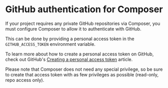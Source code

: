 # GitHub authentication for Composer

If your project requires any private GitHub repositories via Composer, you 
must configure Composer to allow it to authenticate with GitHub.

This can be done by providing a personal access token in the `GITHUB_ACCESS_TOKEN` 
environment variable.

To learn more about how to create a personal access token on GitHub, check out
GitHub's [Creating a personal access token](https://docs.github.com/en/authentication/keeping-your-account-and-data-secure/creating-a-personal-access-token) article.


Please note that Composer does not need any special privilege, so be sure to 
create that access token with as few privileges as possible (read-only, repo 
access only).
